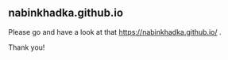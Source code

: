 ## nabinkhadka.github.io

Please go and have a look at that https://nabinkhadka.github.io/ . 

Thank you!
